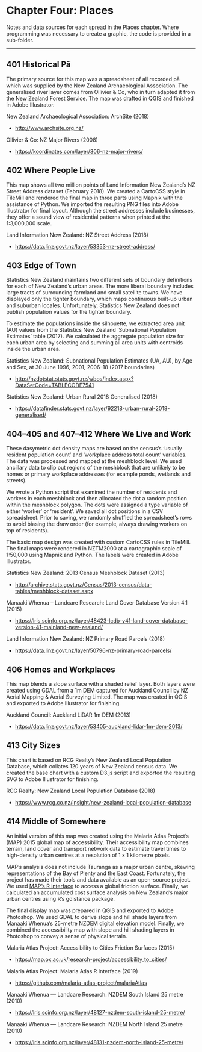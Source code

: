 # Chapter Four: Places

Notes and data sources for each spread in the Places chapter. Where programming was necessary to create a graphic, the code is provided in a sub-folder.

---

## 401 Historical Pā

The primary source for this map was a spreadsheet of all recorded pā which was supplied by the New Zealand Archaeological Association. The generalised river layer comes from Ollivier & Co, who in turn adapted it from the New Zealand Forest Service. The map was drafted in QGIS and finished in Adobe Illustrator. 

New Zealand Archaeological Association: ArchSite (2018)

- http://www.archsite.org.nz/

Ollivier & Co: NZ Major Rivers (2008)

- https://koordinates.com/layer/306-nz-major-rivers/

## 402 Where People Live

This map shows all two million points of Land Information New Zealand’s NZ Street Address dataset (February 2018). We created a CartoCSS style in TileMill and rendered the final map in three parts using Mapnik with the assistance of Python. We imported the resulting PNG files into Adobe Illustrator for final layout. Although the street addresses include businesses, they offer a sound view of residential patterns when printed at the 1:3,000,000 scale.

Land Information New Zealand: NZ Street Address (2018)

- https://data.linz.govt.nz/layer/53353-nz-street-address/

## 403 Edge of Town

Statistics New Zealand maintains two different sets of boundary definitions for each of New Zealand’s urban areas. The more liberal boundary includes large tracts of surrounding farmland and small satellite towns. We have displayed only the tighter boundary, which maps continuous built-up urban and suburban locales. Unfortunately, Statistics New Zealand does not publish population values for the tighter boundary.

To estimate the populations inside the silhouette, we extracted area unit (AU) values from the Statistics New Zealand ‘Subnational Population Estimates’ table (2017). We calculated the aggregate population size for each urban area by selecting and summing all area units with centroids inside the urban area.

Statistics New Zealand: Subnational Population Estimates (UA, AU), by Age and Sex, at 30 June 1996, 2001, 2006–18 (2017 boundaries)

- http://nzdotstat.stats.govt.nz/wbos/Index.aspx?DataSetCode=TABLECODE7541 

Statistics New Zealand: Urban Rural 2018 Generalised (2018)

- https://datafinder.stats.govt.nz/layer/92218-urban-rural-2018-generalised/

## 404–405 and 407–412 Where We Live and Work

These dasymetric dot density maps are based on the census’s ‘usually resident population count’ and ‘workplace address total count’ variables. The data was processed and mapped at the meshblock level. We used ancillary data to clip out regions of the meshblock that are unlikely to be homes or primary workplace addresses (for example ponds, wetlands and streets).

We wrote a Python script that examined the number of residents and workers in each meshblock and then allocated the dot a random position within the meshblock polygon. The dots were assigned a type variable of either ‘worker’ or ‘resident’. We saved all dot positions in a CSV spreadsheet. Prior to saving, we randomly shuffled the spreadsheet’s rows to avoid biasing the draw order (for example, always drawing workers on top of residents). 

The basic map design was created with custom CartoCSS rules in TileMill. The final maps were rendered in NZTM2000 at a cartographic scale of 1:50,000 using Mapnik and Python. The labels were created in Adobe Illustrator.

Statistics New Zealand: 2013 Census Meshblock Dataset (2013)

- http://archive.stats.govt.nz/Census/2013-census/data-tables/meshblock-dataset.aspx

Manaaki Whenua – Landcare Research: Land Cover Database Version 4.1 (2015)

- https://lris.scinfo.org.nz/layer/48423-lcdb-v41-land-cover-database-version-41-mainland-new-zealand/ 

Land Information New Zealand: NZ Primary Road Parcels (2018)

- https://data.linz.govt.nz/layer/50796-nz-primary-road-parcels/

## 406 Homes and Workplaces

This map blends a slope surface with a shaded relief layer. Both layers were created using GDAL from a 1m DEM captured for Auckland Council by NZ Aerial Mapping & Aerial Surveying Limited. The map was created in QGIS and exported to Adobe Illustrator for finishing.

Auckland Council: Auckland LiDAR 1m DEM (2013)

- https://data.linz.govt.nz/layer/53405-auckland-lidar-1m-dem-2013/

## 413 City Sizes

This chart is based on RCG Realty’s New Zealand Local Population Database, which collates 120 years of New Zealand census data. We created the base chart with a custom D3.js script and exported the resulting SVG to Adobe Illustrator for finishing.

RCG Realty: New Zealand Local Population Database (2018)

- https://www.rcg.co.nz/insight/new-zealand-local-population-database

## 414 Middle of Somewhere

An initial version of this map was created using the Malaria Atlas Project’s (MAP) 2015 global map of accessibility. Their accessibility map combines terrain, land cover and transport network data to estimate travel times to high-density urban centres at a resolution of 1 x 1 kilometre pixels.

MAP’s analysis does not include Tauranga as a major urban centre, skewing representations of the Bay of Plenty and the East Coast. Fortunately, the project has made their tools and data available as an open-source project. We used [MAP’s R interface](https://github.com/malaria-atlas-project/malariaAtlas) to access a global friction surface. Finally, we calculated an accumulated cost surface analysis on New Zealand’s major urban centres using R’s gdistance package.

The final display map was prepared in QGIS and exported to Adobe Photoshop. We used GDAL to derive slope and hill shade layers from Manaaki Whenua’s 25-metre NZDEM digital elevation model. Finally, we combined the accessibility map with slope and hill shading layers in Photoshop to convey a sense of physical terrain.

Malaria Atlas Project: Accessibility to Cities Friction Surfaces (2015)

- https://map.ox.ac.uk/research-project/accessibility_to_cities/ 

Malaria Atlas Project: Malaria Atlas R Interface (2019)

- https://github.com/malaria-atlas-project/malariaAtlas

Manaaki Whenua — Landcare Research: NZDEM South Island 25 metre (2010)

- https://lris.scinfo.org.nz/layer/48127-nzdem-south-island-25-metre/

Manaaki Whenua — Landcare Research: NZDEM North Island 25 metre (2010)

- https://lris.scinfo.org.nz/layer/48131-nzdem-north-island-25-metre/
